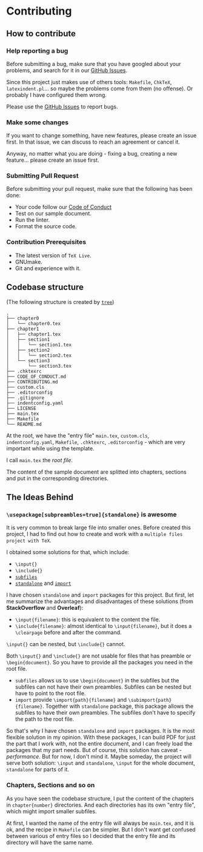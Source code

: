 # Contributing

## How to contribute

### Help reporting a bug

Before submitting a bug, make sure that you have googled about your problems, and search for it in our [GitHub Issues](https://github.com/git-tex/tex-make/issues).

Since this project just makes use of others tools: `Makefile`, `ChkTeX`, `latexindent.pl`... so maybe the problems come from them (no offense). Or probably I have configured them wrong.

Please use the [GitHub Issues](https://github.com/git-tex/tex-make/issues) to report bugs.

### Make some changes

If you want to change something, have new features, please create an issue first. In that issue, we can discuss to reach an agreement or cancel it.

Anyway, no matter what you are doing - fixing a bug, creating a new feature... please create an issue first.

### Submitting Pull Request

Before submitting your pull request, make sure that the following has been done:

-   Your code follow our [Code of Conduct](./CODE_OF_CONDUCT.md)
-   Test on our sample document.
-   Run the linter.
-   Format the source code.

### Contribution Prerequisites

-   The latest version of `TeX Live`.
-   GNUmake.
-   Git and experience with it.

## Codebase structure

(The following structure is created by [`tree`](<https://wikipedia.org/wiki/Tree_(command)>))

```
.
├── chapter0
│   └── chapter0.tex
├── chapter1
│   ├── chapter1.tex
│   ├── section1
│   │   └── section1.tex
│   ├── section2
│   │   └── section2.tex
│   └── section3
│       └── section3.tex
├── .chktexrc
├── CODE_OF_CONDUCT.md
├── CONTRIBUTING.md
├── custom.cls
├── .editorconfig
├── .gitignore
├── indentconfig.yaml
├── LICENSE
├── main.tex
├── Makefile
└── README.md

```

At the root, we have the "entry file" `main.tex`, `custom.cls`, `indentconfig.yaml`, `Makefile`, `.chktexrc`, `.editorconfig` - which are very important while using the template.

I call `main.tex` the _root file_.

The content of the sample document are splitted into chapters, sections and put in the corresponding directories.

## The Ideas Behind

### `\usepackage[subpreambles=true]{standalone}` is awesome

It is very common to break large file into smaller ones. Before created this project, I had to find out how to create and work with a `multiple files project with TeX`.

I obtained some solutions for that, which include:

-   `\input{}`
-   `\include{}`
-   [`subfiles`](https://ctan.org/pkg/subfiles)
-   [`standalone`](https://ctan.org/pkg/standalone) and [`import`](https://ctan.org/pkg/import)

I have chosen `standalone` and `import` packages for this project. But first, let me summarize the advantages and disadvantages of these solutions (from **StackOverflow** and **Overleaf**):

-   `\input{filename}`: this is equivalent to the content the file.
-   `\include{filename}`: almost identical to `\input{filename}`, but it does a `\clearpage` before and after the command.

`\input{}` can be nested, but `\include{}` cannot.

Both `\input{}` and `\include{}` are not usable for files that has preamble or `\begin{document}`. So you have to provide all the packages you need in the root file.

-   `subfiles` allows us to use `\begin{document}` in the subfiles but the subfiles can not have their own preambles. Subfiles can be nested but have to point to the root file.
-   `import` provide `\import{path}{filename}` and `\subimport{path}{filename}`. Together with `standalone` package, this package allows the subfiles to have their own preambles. The subfiles don't have to specify the path to the root file.

So that's why I have chosen `standalone` and `import` packages. It is the most flexible solution in my opinion. With these packages, I can build PDF for just the part that I work with, not the entire document, and I can freely load the packages that my part needs. But of course, this solution has caveat - _performance_. But for now, I don't mind it. Maybe someday, the project will serve both solution: `\input` and `standalone`, `\input` for the whole document, `standalone` for parts of it.

### Chapters, Sections and so on

As you have seen the codebase structure, I put the content of the chapters in `chapter{number}` directories.
And each directories has its own "entry file", which might import smaller subfiles.

At first, I wanted the name of the entry file will always be `main.tex`, and it is ok, and the recipe in `Makefile` can be simpler. But I don't want get confused between various of entry files so I decided that the entry file and its directory will have the same name.
